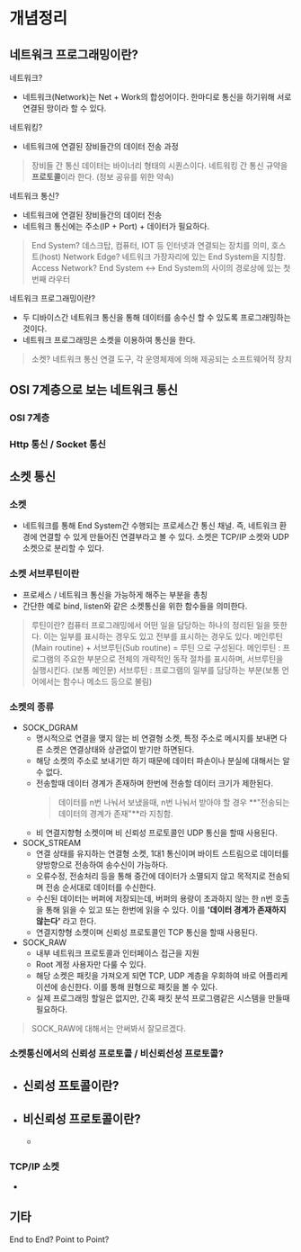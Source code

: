 # 개념정리

## 네트워크 프로그래밍이란?
 네트워크?
 - 네트워크(Network)는 Net + Work의 합성어이다. 한마디로 통신을 하기위해 서로 연결된 망이라 할 수 있다.
 
네트워킹?
- 네트워크에 연결된 장비들간의 데이터 전송 과정
> 장비들 간 통신 데이터는 바이너리 형태의 시퀀스이다. 
> 네트워킹 간 통신 규약을 **프로토콜**이라 한다. (정보 공유를 위한 약속)
	
네트워크 통신?
   -  네트워크에 연결된 장비들간의 데이터 전송
   - 네트워크 통신에는 주소(IP + Port) + 데이터가 필요하다.
> End System? 데스크탑, 컴퓨터, IOT 등 인터넷과 연결되는 장치를 의미, 호스트(host)
> Network Edge? 네트워크 가장자리에 있는 End System을 지칭함.
> Access Network? End System <-> End System의 사이의 경로상에 있는 첫 번째 라우터

네트워크 프로그래밍이란?
- 두 디바이스간 네트워크 통신을 통해 데이터를 송수신 할 수 있도록 프로그래밍하는 것이다.
- 네트워크 프로그래밍은 소켓을 이용하여 통신을 한다.
> 소켓? 네트워크 통신 연결 도구, 각 운영체제에 의해 제공되는 소프트웨어적 장치

## OSI 7계층으로 보는 네트워크 통신
### OSI 7계층
### Http 통신 / Socket 통신 
	
## 소켓 통신
### 소켓 
- 네트워크를 통해 End System간 수행되는 프로세스간 통신 채널. 즉, 네트워크 환경에 연결할 수 있게 만들어진 연결부라고 볼 수 있다. 소켓은 TCP/IP 소켓와 UDP 소켓으로 분리할 수 있다.

### 소켓 서브루틴이란
 - 프로세스 / 네트워크 통신을 가능하게 해주는 부분을 총칭
 - 간단한 예로 bind, listen와 같은 소켓통신을 위한 함수들을 의미한다.
> 루틴이란? 컴퓨터 프로그래밍에서 어떤 일을 담당하는 하나의 정리된 일을 뜻한다. 이는 일부를 표시하는 경우도 있고 전부를 표시하는 경우도 있다.
> 메인루틴(Main routine) + 서브루틴(Sub routine) = 루틴 으로 구성된다.
> 메인루틴 : 프로그램의 주요한 부분으로 전체의 개략적인 동작 절차를 표시하며, 서브루틴을 실행시킨다.  (보통 메인문)
> 서브루틴 :  프로그램의 일부를 담당하는 부분(보통 언어에서는 함수나 메소드 등으로 불림)
 
### 소켓의 종류
- SOCK_DGRAM 
	- 명시적으로 연결을 맺지 않는 비 연결형 소켓, 특정 주소로 메시지를 보내면 다른 소켓은 연결상태와 상관없이 받기만 하면된다.
	- 해당 소켓의 주소로 보내기만 하기 때문에 데이터 파손이나 분실에 대해서는 알 수 없다.
	- 전송할때 데이터 경계가 존재하며 한번에 전송할 데이터 크기가 제한된다. 
		> 데이터를 n번 나눠서 보냈을때, n번 나눠서 받아야 할 경우 **"전송되는 데이터의 경계가 존재"**라 지칭함.
	- 비 연결지향형 소켓이며 비 신뢰성 프로토콜인 UDP 통신을 할때 사용된다.
- SOCK_STREAM
	- 연결 상태를 유지하는 연결형 소켓, 1대1 통신이며 바이트 스트림으로 데이터를 양방향으로 전송하여 송수신이 가능하다.
	- 오류수정, 전송처리 등을 통해 중간에 데이터가 소멸되지 않고 목적지로 전송되며 전송 순서대로 데이터를 수신한다.
	- 수신된 데이터는 버퍼에 저장되는데, 버퍼의 용량이 초과하지 않는 한 n번 호출을 통해 읽을 수 있고 또는 한번에 읽을 수 있다. 이를 **'데이터 경계가 존재하지 않는다'** 라고 한다.
	- 연결지향형 소켓이며 신뢰성 프로토콜인 TCP 통신을 할때 사용된다.
- SOCK_RAW
	- 내부 네트워크 프로토콜과 인터페이스 접근을 지원
	- Root 계정 사용자만 다룰 수 있다.
	- 해당 소켓은 패킷을 가져오게 되면 TCP, UDP 계층을 우회하여 바로 어플리케이션에 송신한다. 이를 통해 원형으로 패킷을 볼 수 있다.
	- 실제 프로그래밍 할일은 없지만, 간혹 패킷 분석 프로그램같은 시스템을 만들때 필요하다.
> SOCK_RAW에 대해서는 안써봐서 잘모르겠다. 

### 소켓통신에서의 신뢰성 프로토콜 / 비신뢰선성 프로토콜?
- 신뢰성 프토콜이란?
	- 
- 비신뢰성 프로토콜이란?
	- 
	- 
### TCP/IP 소켓 
-	

## 기타
End to End?
Point to Point?
